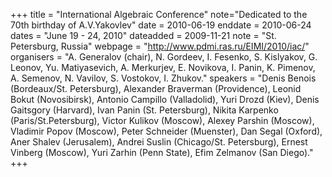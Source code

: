 +++
title = "International Algebraic Conference"
note="Dedicated to the 70th birthday of A.V.Yakovlev"
date = 2010-06-19
enddate = 2010-06-24
dates = "June 19 - 24, 2010"
dateadded = 2009-11-21
note = "St. Petersburg, Russia"
webpage = "http://www.pdmi.ras.ru/EIMI/2010/iac/"
organisers = "A. Generalov (chair), N. Gordeev, I. Fesenko,
                        S. Kislyakov, G. Leonov, Yu. Matiyasevich,
                        A. Merkurjev, E. Novikova, I. Panin, K. Pimenov,
                        A. Semenov, N. Vavilov, S. Vostokov, I. Zhukov."
speakers = "Denis Benois (Bordeaux/St. Petersburg),
           Alexander Braverman (Providence), Leonid Bokut (Novosibirsk),
           Antonio Campillo (Valladolid), Yuri Drozd (Kiev), Denis Gaitsgory (Harvard),
           Ivan Panin (St. Petersburg), Nikita Karpenko (Paris/St.Petersburg),
           Victor  Kulikov  (Moscow),  Alexey Parshin (Moscow), Vladimir Popov (Moscow),
           Peter Schneider  (Muenster), Dan  Segal  (Oxford),  Aner  Shalev (Jerusalem),
           Andrei Suslin (Chicago/St. Petersburg), Ernest Vinberg (Moscow),
           Yuri Zarhin (Penn State), Efim Zelmanov (San Diego)."
+++
